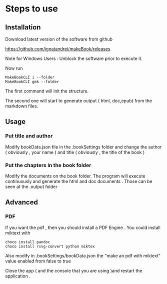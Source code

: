 # Steps to use

## Installation

Download latest version of the software from github
 
https://github.com/ignatandrei/makeBook/releases


Note for Windows Users :  Unblock the software prior to execute it.

Now run

```
MakeBookCLI i --folder 
MakeBookCLI gmk --folder
```

The first command will init the structure.

The second one will start to  generate output ( html, doc,epub) from the markdown files.

## Usage

### Put title and author

Modify bookData.json file in the .bookSettings folder and change the author ( obviously , your name ) and title ( obviously , the title of the book )

### Put the chapters in the book folder

Modify the documents on the book folder. The program will execute continuously and generate the html and doc documents . Those can be seen at the .output folder


## Advanced 


### PDF

If you want the pdf , then you should install a PDF Engine . You could install miktext with
```
choco install pandoc
choco install rsvg-convert python miktex
```

Also modify in .bookSettings/bookData.json the "make an pdf with miktext" value enabled from false to true 

Close the app ( and the console that you are using )and restart the application . 

